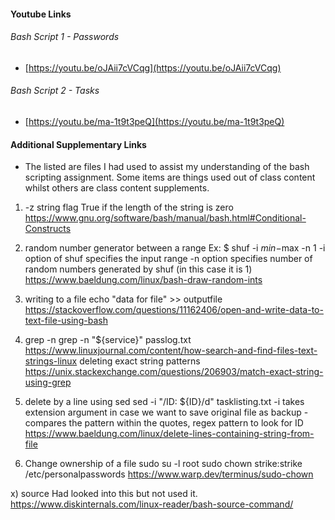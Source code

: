 #### Youtube Links
###### Bash Script 1 - Passwords
- [https://youtu.be/oJAii7cVCqg](https://youtu.be/oJAii7cVCqg)
###### Bash Script 2 - Tasks
- [https://youtu.be/ma-1t9t3peQ](https://youtu.be/ma-1t9t3peQ)


#### Additional Supplementary Links
- The listed are files I had used to assist my understanding of the bash scripting assignment. Some items are things used out of class content whilst others are class content supplements. 

1) -z string flag
True if the length of the string is zero
https://www.gnu.org/software/bash/manual/bash.html#Conditional-Constructs

2) random number generator between a range
Ex: $ shuf -i $min-$max -n 1
-i option of shuf specifies the input range
-n option specifies number of random numbers generated by shuf (in this case it is 1) 
https://www.baeldung.com/linux/bash-draw-random-ints

3) writing to a file 
echo "data for file" >> outputfile 
https://stackoverflow.com/questions/11162406/open-and-write-data-to-text-file-using-bash

4) grep -n 
grep -n "${service}" passlog.txt
https://www.linuxjournal.com/content/how-search-and-find-files-text-strings-linux
deleting exact string patterns
https://unix.stackexchange.com/questions/206903/match-exact-string-using-grep

5) delete by a line using sed
sed -i "/ID: ${ID}/d" tasklisting.txt
-i takes extension argument in case we want to save original file as backup
-compares the pattern within the quotes, regex pattern to look for ID
https://www.baeldung.com/linux/delete-lines-containing-string-from-file

6) Change ownership of a file 
sudo su -l root 
sudo chown strike:strike /etc/personalpasswords
https://www.warp.dev/terminus/sudo-chown

x) source
Had looked into this but not used it. 
https://www.diskinternals.com/linux-reader/bash-source-command/